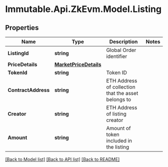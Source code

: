 # Immutable.Api.ZkEvm.Model.Listing

## Properties

Name | Type | Description | Notes
------------ | ------------- | ------------- | -------------
**ListingId** | **string** | Global Order identifier | 
**PriceDetails** | [**MarketPriceDetails**](MarketPriceDetails.md) |  | 
**TokenId** | **string** | Token ID | 
**ContractAddress** | **string** | ETH Address of collection that the asset belongs to | 
**Creator** | **string** | ETH Address of listing creator | 
**Amount** | **string** | Amount of token included in the listing | 

[[Back to Model list]](../README.md#documentation-for-models) [[Back to API list]](../README.md#documentation-for-api-endpoints) [[Back to README]](../README.md)

